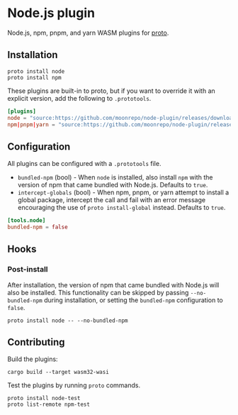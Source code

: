 # Node.js plugin

Node.js, npm, pnpm, and yarn WASM plugins for [proto](https://github.com/moonrepo/proto).

## Installation

```shell
proto install node
proto install npm
```

These plugins are built-in to proto, but if you want to override it with an explicit version, add the following to `.prototools`.

```toml
[plugins]
node = "source:https://github.com/moonrepo/node-plugin/releases/download/vX.Y.Z/node_plugin.wasm"
npm|pnpm|yarn = "source:https://github.com/moonrepo/node-plugin/releases/download/vX.Y.Z/node_depman_plugin.wasm"
```

## Configuration

All plugins can be configured with a `.prototools` file.

- `bundled-npm` (bool) - When `node` is installed, also install `npm` with the version of npm that came bundled with Node.js. Defaults to `true`.
- `intercept-globals` (bool) - When npm, pnpm, or yarn attempt to install a global package, intercept the call and fail with an error message encouraging the use of `proto install-global` instead. Defaults to `true`.

```toml
[tools.node]
bundled-npm = false
```

## Hooks

### Post-install

After installation, the version of npm that came bundled with Node.js will also be installed. This
functionality can be skipped by passing `--no-bundled-npm` during installation, or setting the `bundled-npm` configuration to `false`.

```shell
proto install node -- --no-bundled-npm
```

## Contributing

Build the plugins:

```shell
cargo build --target wasm32-wasi
```

Test the plugins by running `proto` commands.

```shell
proto install node-test
proto list-remote npm-test
```
